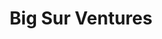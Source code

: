 ---
layout: firm_page
title: "Big Sur Ventures"
id: "bigsurventures.vc"
permalink: "/bigsurventuresbigsurventures.vc/"
website: "https://www.bigsurventures.vc/"
offices: "Madrid (Spain)"
investment_stages: "Pre-seed, Seed, Series A"
portfolio_companies: "Apeteat, Avuxi, Baluwo, Bdeo, Biddus, Biicode, BoB, Candex, Card Dynamics, Celebrents, Citibox, Ciudadela, ClinicaaL, Cuyna, Endado, Floatech, Frenetic, Funidelia, Hip, HomySpace, Hotelscan, IMA Health, Innroute, Instacarro, Iristrace, Joinup, Jotelulu, Lingokids, Mailsuite, Margin, Mobile Media Content, Nailted, Networkme, OPTO, Paack, PandaGo, Plazah, ProcessLabs, Rebag, Reby, Reveni, Smart Protection, Submer, Supportwave, Trucksters, Ubio, VacationsPal, iVoox"
portfolio_link: "https://www.bigsurventures.vc/portfolio"
investment_markets: "E-Commerce, Food-tech, SaaS, Travel, Fintech, Insurtech, HealthCare, DevOps, Logistics, Marketplace, Mobility, AI, Deep Tech, Energy Storage, New Materials, EdTech, Cybersecurity, IaaS, ITServices, ITOutsourcing, ReCommerce, Luxury, Digital Life, Future of Work, Managed Marketplace, Market Network, Supply Chain"
founded_year: "2012"
description: "Big Sur Ventures is an early-stage investor focusing on technology and internet/SaaS companies in Spain. They invest in innovative companies with transformative market potential, partnering closely with exceptional entrepreneurs to build successful businesses. Their investment approach involves active involvement and a long-term commitment."
linkedin: "https://www.linkedin.com/company/big-sur-ventures/"
twitter: "https://twitter.com/BigSurVentures"
instagram: ""
team_page: ""
investor_type: "Venture Capital"
crunchbase: "https://www.crunchbase.com/organization/big-sur-ventures"
pitchbook: "https://pitchbook.com/profiles/investor/58373-47"

# SEO Optimization
meta_title: "Big Sur Ventures - VC Firm - projectstartups.com"
meta_description: "Big Sur Ventures, Big Sur Ventures is an early-stage investor focusing on technology and internet/SaaS companies in Spain. They invest in innovative companies with tran..."
meta_keywords: "Big Sur Ventures, E-Commerce, Food-tech, SaaS, Travel, Fintech, Insurtech, HealthCare, DevOps, Logistics, Marketplace, Mobility, AI, Deep Tech, Energy Storage, New Materials, EdTech, Cybersecurity, IaaS, ITServices, ITOutsourcing, ReCommerce, Luxury, Digital Life, Future of Work, Managed Marketplace, Market Network, Supply Chain, VC firm, venture capital, startup investor, projectstartups.com"
canonical_url: "https://vc.projectstartups.com/bigsurventuresbigsurventures.vc/"
---